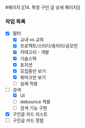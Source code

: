 #페이지 
[[14. 특정 구인 글 상세 페이지]]

### 작업 목록
* [x] 필터
	* [x] 교내 vs 교외
	* [x] 프로젝트/스터디/동아리/공모전
	* [x] 카테고리 - 개발
	* [x] 기술스택
	* [x] 포지션
	* [x] 모집중만 보기
	* [x] 북마크만 보기
	* [ ] 실제 적용
* [ ] 검색
	* [x] UI
	* [ ] debounce 적용
	* [ ] 검색 기능 구현
* [x] 구인글 카드 리스트
* [ ] 구인글 카드 정렬